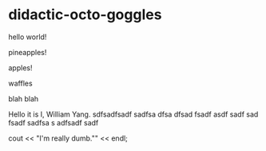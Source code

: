 # didactic-octo-goggles

hello world!


pineapples!

apples!


waffles

blah blah

Hello it is I, William Yang.
sdfsadfsadf
sadfsa
dfsa
dfsad
fsadf
asdf
sadf
sad
fsadf
sadfsa
s
adfsadf
sadf

cout << "I'm really dumb."" << endl;
